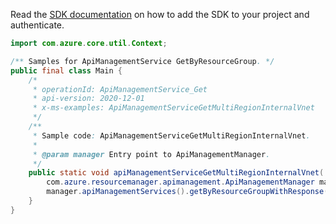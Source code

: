 Read the [SDK documentation](https://github.com/Azure/azure-sdk-for-java/blob/azure-resourcemanager-apimanagement_1.0.0-beta.2/sdk/apimanagement/azure-resourcemanager-apimanagement/README.md) on how to add the SDK to your project and authenticate.

```java
import com.azure.core.util.Context;

/** Samples for ApiManagementService GetByResourceGroup. */
public final class Main {
    /*
     * operationId: ApiManagementService_Get
     * api-version: 2020-12-01
     * x-ms-examples: ApiManagementServiceGetMultiRegionInternalVnet
     */
    /**
     * Sample code: ApiManagementServiceGetMultiRegionInternalVnet.
     *
     * @param manager Entry point to ApiManagementManager.
     */
    public static void apiManagementServiceGetMultiRegionInternalVnet(
        com.azure.resourcemanager.apimanagement.ApiManagementManager manager) {
        manager.apiManagementServices().getByResourceGroupWithResponse("rg1", "apimService1", Context.NONE);
    }
}
```

